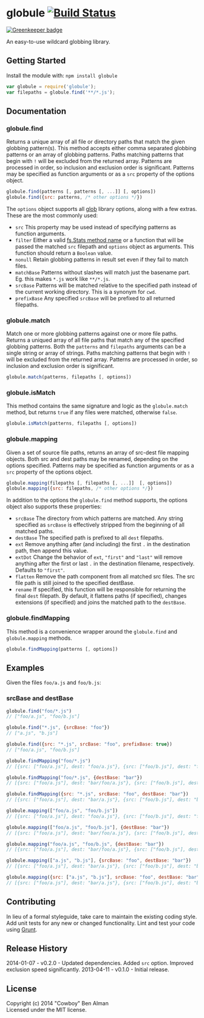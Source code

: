 # globule [![Build Status](https://secure.travis-ci.org/cowboy/node-globule.png?branch=master)](http://travis-ci.org/cowboy/node-globule)

[![Greenkeeper badge](https://badges.greenkeeper.io/Download/node-globule.svg)](https://greenkeeper.io/)

An easy-to-use wildcard globbing library.

## Getting Started
Install the module with: `npm install globule`

```javascript
var globule = require('globule');
var filepaths = globule.find('**/*.js');
```

## Documentation

### globule.find
Returns a unique array of all file or directory paths that match the given globbing pattern(s). This method accepts either comma separated globbing patterns or an array of globbing patterns. Paths matching patterns that begin with `!` will be excluded from the returned array. Patterns are processed in order, so inclusion and exclusion order is significant. Patterns may be specified as function arguments or as a `src` property of the options object.

```js
globule.find(patterns [, patterns [, ...]] [, options])
globule.find({src: patterns, /* other options */})
```

The `options` object supports all [glob][] library options, along with a few extras. These are the most commonly used:

* `src` This property may be used instead of specifying patterns as function arguments.
* `filter` Either a valid [fs.Stats method name](http://nodejs.org/docs/latest/api/fs.html#fs_class_fs_stats) or a function that will be passed the matched `src` filepath and `options` object as arguments. This function should return a `Boolean` value.
* `nonull` Retain globbing patterns in result set even if they fail to match files.
* `matchBase` Patterns without slashes will match just the basename part. Eg. this makes `*.js` work like `**/*.js`.
* `srcBase` Patterns will be matched relative to the specified path instead of the current working directory. This is a synonym for `cwd`.
* `prefixBase` Any specified `srcBase` will be prefixed to all returned filepaths.

[glob]: https://github.com/isaacs/node-glob

### globule.match
Match one or more globbing patterns against one or more file paths. Returns a uniqued array of all file paths that match any of the specified globbing patterns. Both the `patterns` and `filepaths` arguments can be a single string or array of strings. Paths matching patterns that begin with `!` will be excluded from the returned array. Patterns are processed in order, so inclusion and exclusion order is significant.

```js
globule.match(patterns, filepaths [, options])
```

### globule.isMatch
This method contains the same signature and logic as the `globule.match` method, but returns `true` if any files were matched, otherwise `false`.

```js
globule.isMatch(patterns, filepaths [, options])
```

### globule.mapping
Given a set of source file paths, returns an array of src-dest file mapping objects. Both src and dest paths may be renamed, depending on the options specified. Patterns may be specified as function arguments or as a `src` property of the options object.

```js
globule.mapping(filepaths [, filepaths [, ...]]  [, options])
globule.mapping({src: filepaths, /* other options */})
```

In addition to the options the `globule.find` method supports, the options object also supports these properties:

* `srcBase` The directory from which patterns are matched. Any string specified as `srcBase` is effectively stripped from the beginning of all matched paths.
* `destBase` The specified path is prefixed to all `dest` filepaths.
* `ext` Remove anything after (and including) the first `.` in the destination path, then append this value.
* `extDot` Change the behavior of `ext`, `"first"` and `"last"` will remove anything after the first or last `.` in the destination filename, respectively. Defaults to `"first"`.
* `flatten` Remove the path component from all matched src files. The src file path is still joined to the specified destBase.
* `rename` If specified, this function will be responsible for returning the final `dest` filepath. By default, it flattens paths (if specified), changes extensions (if specified) and joins the matched path to the `destBase`.

### globule.findMapping
This method is a convenience wrapper around the `globule.find` and `globule.mapping` methods.

```js
globule.findMapping(patterns [, options])
```


## Examples

Given the files `foo/a.js` and `foo/b.js`:

### srcBase and destBase

```js
globule.find("foo/*.js")
// ["foo/a.js", "foo/b.js"]

globule.find("*.js", {srcBase: "foo"})
// ["a.js", "b.js"]

globule.find({src: "*.js", srcBase: "foo", prefixBase: true})
// ["foo/a.js", "foo/b.js"]
```

```js
globule.findMapping("foo/*.js")
// [{src: ["foo/a.js"], dest: "foo/a.js"}, {src: ["foo/b.js"], dest: "foo/b.js"}]

globule.findMapping("foo/*.js", {destBase: "bar"})
// [{src: ["foo/a.js"], dest: "bar/foo/a.js"}, {src: ["foo/b.js"], dest: "bar/foo/b.js"}]

globule.findMapping({src: "*.js", srcBase: "foo", destBase: "bar"})
// [{src: ["foo/a.js"], dest: "bar/a.js"}, {src: ["foo/b.js"], dest: "bar/b.js"}]
```

```js
globule.mapping(["foo/a.js", "foo/b.js"])
// [{src: ["foo/a.js"], dest: "foo/a.js"}, {src: ["foo/b.js"], dest: "foo/b.js"}]

globule.mapping(["foo/a.js", "foo/b.js"], {destBase: "bar"})
// [{src: ["foo/a.js"], dest: "bar/foo/a.js"}, {src: ["foo/b.js"], dest: "bar/foo/b.js"}]

globule.mapping("foo/a.js", "foo/b.js", {destBase: "bar"})
// [{src: ["foo/a.js"], dest: "bar/foo/a.js"}, {src: ["foo/b.js"], dest: "bar/foo/b.js"}]

globule.mapping(["a.js", "b.js"], {srcBase: "foo", destBase: "bar"})
// [{src: ["foo/a.js"], dest: "bar/a.js"}, {src: ["foo/b.js"], dest: "bar/b.js"}]

globule.mapping({src: ["a.js", "b.js"], srcBase: "foo", destBase: "bar"})
// [{src: ["foo/a.js"], dest: "bar/a.js"}, {src: ["foo/b.js"], dest: "bar/b.js"}]
```

## Contributing
In lieu of a formal styleguide, take care to maintain the existing coding style. Add unit tests for any new or changed functionality. Lint and test your code using [Grunt](http://gruntjs.com/).

## Release History
2014-01-07 - v0.2.0 - Updated dependencies. Added `src` option. Improved exclusion speed significantly.
2013-04-11 - v0.1.0 - Initial release.

## License
Copyright (c) 2014 "Cowboy" Ben Alman  
Licensed under the MIT license.
